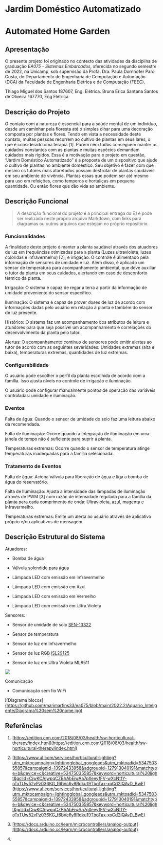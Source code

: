 # Jardim Doméstico Automatizado

# Automated Home Garden

## Apresentação

O presente projeto foi originado no contexto das atividades da disciplina de graduação _EA075 - Sistemas Embarcados_, oferecida no segundo semestre de 2022, na Unicamp, sob supervisão da Profa. Dra. Paula Dornhofer Paro Costa, do Departamento de Engenharia de Computação e Automação (DCA) da Faculdade de Engenharia Elétrica e de Computação (FEEC).

Thiago Miguel dos Santos 187607, Eng. Elétrica.
Bruna Erica Santana Santos de Oliveira 167770, Eng Elétrica.

## Descrição do Projeto

O contato com a natureza é essencial para a saúde mental de um indivíduo, desde um caminhar pela floresta até o simples olhar para uma decoração composta por plantas e flores. Tendo em vista a necessidade deste contato, muitas pessoas recorrem ao cultivo de plantas em seus lares, o que é considerado uma terapia [1]. Porém nem todos conseguem manter os cuidados constantes com as plantas e muitas espécies demandam cuidados mais rígidos. Essa é a motivação para o projeto em questão, “Jardim Doméstico Automatizado” é a proposta de um dispositivo que ajude o cultivo de plantas no ambiente doméstico. Seu objetivo é fazer com que mesmo os tutores mais atarefados possam desfrutar de plantas saudáveis em seu ambiente de vivência. Plantas essas que podem ser até mesmo para uso em refeições, como temperos e hortaliças em pequena quantidade. Ou então flores que dão vida ao ambiente.

## Descrição Funcional

> A descrição funcional do projeto é a principal entrega do E1 e pode ser realizada neste próprio arquivo Markdown, com links para diagramas ou outros arquivos que estejam no próprio repositório.

### Funcionalidades

A finalidade deste projeto é manter a planta saudável através dos atuadores de luz em frequências otimizadas para a planta (Luzes ultravioleta, luzes coloridas e infravermelho) [2], e irrigação. O controle é alimentado pela informação de sensores de umidade e luz. Além disso, é aplicado um sensor de temperatura para acompanhamento ambiental, que deve auxiliar o tutor da planta em seus cuidados, alertando em caso de desconforto térmico da planta.

  
  Irrigação: O sistema é capaz de regar a terra a partir da informação de umidade proveniente do sensor específico.

Iluminação: O sistema é capaz de prover doses de luz de acordo com informações dadas pelo usuário em relação à planta e também do sensor de luz presente.

Histórico: O sistema faz um acompanhamento dos atributos de leitura e atuadores para que seja possível um acompanhamento e correlações do desenvolvimento da planta pelo tutor.

Alertas: O acompanhamento contínuo de sensores pode emitir alertas ao tutor de acordo com as seguintes severidades: Umidades extremas (alta e baixa), temperaturas extremas, quantidades de luz extremas.

### Configurabilidade
O usuário pode escolher o perfil da planta escolhida de acordo com a família. Isso ajusta níveis no controle de irrigação e iluminação.

O usuário pode configurar manualmente pontos de operação das variáveis controladas: umidade e iluminação.

### Eventos

Falta de água: Quando o sensor de umidade do solo faz uma leitura abaixo da recomendada.

  

Falta de iluminação: Ocorre quando a integração de iluminação em uma janela de tempo não é suficiente para suprir a planta.

  

Temperaturas extremas: Ocorre quando o sensor de temperatura atinge temperaturas inadequadas para a família selecionada.

### Tratamento de Eventos

Falta de água: Aciona válvula para liberação de água e liga a bomba de água do reservatório.

Falta de Iluminação: Ajusta a intensidade das lâmpadas de iluminação através de PWM [3] com razão de intensidade regulada para a família da planta para cada comprimento de onda: Ultravioleta, azul, magenta e infravermelho.

Temperaturas extremas: Emite um alerta ao usuário através de aplicativo próprio e/ou aplicativos de mensagem.

## Descrição Estrutural do Sistema

Atuadores:

-   Bomba de água
    
-   Válvula solenóide para água
    
-   Lâmpada LED com emissão em Infravermelho
    
-   Lâmpada LED com emissão em Azul
    
-   Lâmpada LED com emissão em Vermelho
    
-   Lâmpada LED com emissão em Ultra Violeta
    

  

Sensores:

-   Sensor de umidade de solo [SEN-13322](https://www.sparkfun.com/products/13322)
    
-   Sensor de temperatura
    
-   Sensor de luz em Infravermelho
    
-   Sensor de luz RGB [ISL29125](https://www.renesas.com/us/en/products/sensor-products/light-proximity-sensors/ambient-light-sensors/ambient-light-digital-sensors/isl29125-digital-red-green-and-blue-color-light-sensor-ir-blocking-filter)
    
-   Sensor de luz em Ultra Violeta ML8511
    
![](https://lh4.googleusercontent.com/s5AMcctccOxjfZiaWESopzCUp4yHrVsN4rbxxCcutV4tQIEsEq_Ftoq7y5zDsDFBGJz5zEVaqXUpR2-Zzu4paWhCk7iW2XiBEZd9p25rY0cTeUHIZFOY_2vd8BIxdcF_nUSO7ek-_FaH6YXSUbT8yL99kvce2QpGIJ9xjSLxRqWSRnAHLtb_WHbPKg)
  

Comunicação

-   Comunicação sem fio WiFi

![Diagrama blocos][(https://github.com/marimartins33/ea075/blob/main/2022.2/Aquario_Inteligente/Diagrama%20sem%20nome.jpg)](https://github.com/thiago-m-s/ea075/blob/main/2022.2/Jardim%20Domestico%20Automatizado/diagrama_blocos.png)

## Referências

1.  [https://edition.cnn.com/2018/08/03/health/sw-horticultural-therapy/index.html](https://edition.cnn.com/2018/08/03/health/sw-horticultural-therapy/index.html)
    
2.  [https://www.ul.com/services/horticultural-lighting?utm_mktocampaign=lightingglobal_googleads&utm_mktoadid=534750355857&campaignid=13972433958&adgroupid=127913040191&matchtype=b&device=c&creative=534750355857&keyword=horticultural%20light&gclid=CjwKCAjwpqCZBhAbEiwAa7pXeeyfFV-wXcNtfY-oTxTUw52vPz036KG_f6bVc6y8Rdku19TboTax-xoCd2IQAvD_BwE](https://www.ul.com/services/horticultural-lighting?utm_mktocampaign=lightingglobal_googleads&utm_mktoadid=534750355857&campaignid=13972433958&adgroupid=127913040191&matchtype=b&device=c&creative=534750355857&keyword=horticultural%20light&gclid=CjwKCAjwpqCZBhAbEiwAa7pXeeyfFV-wXcNtfY-oTxTUw52vPz036KG_f6bVc6y8Rdku19TboTax-xoCd2IQAvD_BwE)
    
3.  [https://docs.arduino.cc/learn/microcontrollers/analog-output](https://docs.arduino.cc/learn/microcontrollers/analog-output)
    
4.
